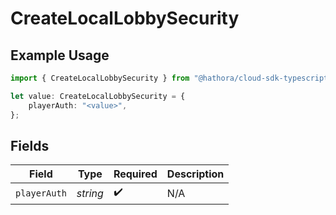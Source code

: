 # CreateLocalLobbySecurity

## Example Usage

```typescript
import { CreateLocalLobbySecurity } from "@hathora/cloud-sdk-typescript/models/operations";

let value: CreateLocalLobbySecurity = {
    playerAuth: "<value>",
};
```

## Fields

| Field              | Type               | Required           | Description        |
| ------------------ | ------------------ | ------------------ | ------------------ |
| `playerAuth`       | *string*           | :heavy_check_mark: | N/A                |